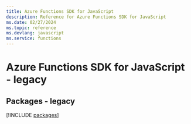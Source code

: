 ```yaml
---
title: Azure Functions SDK for JavaScript
description: Reference for Azure Functions SDK for JavaScript
ms.date: 02/27/2024
ms.topic: reference
ms.devlang: javascript
ms.service: functions
---
```

# Azure Functions SDK for JavaScript - legacy
## Packages - legacy
[!INCLUDE [packages](functions-index.md)]